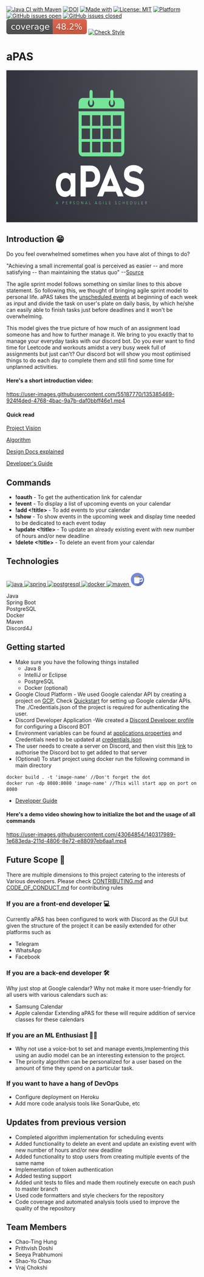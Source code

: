 [![Java CI with Maven](https://github.com/prithvish-doshi-17/CalBot/actions/workflows/maven.yml/badge.svg)](https://github.com/prithvish-doshi-17/CalBot/actions/workflows/maven.yml)
[![DOI](https://zenodo.org/badge/DOI/10.5281/zenodo.5528822.svg)](https://doi.org/10.5281/zenodo.5528822)
[![Made with](https://img.shields.io/badge/Made%20with-Java-blue)](https://www.java.com/en/)
[![License: MIT](https://img.shields.io/badge/license-MIT-green)](https://github.com/elric97/CalBot/blob/master/LICENSE)
[![Platform](https://img.shields.io/badge/platform-discord-blue)](https://discord.com/)
[![GitHub issues open](https://img.shields.io/github/issues/prithvish-doshi-17/CalBot)](https://github.com/prithvish-doshi-17/CalBot/issues)
[![GitHub issues closed](https://img.shields.io/github/issues-closed/prithvish-doshi-17/CalBot)](https://github.com/prithvish-doshi-17/CalBot/issues)
<img src="./badges/jacoco.svg">
[![Check Style](https://github.com/prithvish-doshi-17/CalBot/actions/workflows/checkstyle.yml/badge.svg)](https://github.com/prithvish-doshi-17/CalBot/actions/workflows/checkstyle.yml)
# aPAS
<p align = center>
  <a href="">
    <img src="https://raw.githubusercontent.com/elric97/CalBot/master/Design/Logo.png" alt="Logo" height="400" width="800"/>
  </a>
</p>

## Introduction 😁
Do you feel overwhelmed sometimes when you have alot of things to do?

"Achieving a small incremental goal is perceived as easier -- and more satisfying -- than maintaining the status quo" --[Source](https://www.sciencedaily.com/releases/2018/11/181108142313.htm)

The agile sprint model follows something on similar lines to this above statement. So following this, we thought of bringing agile sprint model to personal life.
aPAS takes the [unscheduled events](https://github.com/elric97/CalBot/wiki/Algorithm-to-compute-tasks-for-each-day) at beginning of each week as input and divide the task on user's plate on daily basis, by which he/she can easily able to finish tasks just before deadlines and it won't be overwhelming. 

This model gives the true picture of how much of an assignment load someone has and how to further manage it. We bring to you exactly that to manage your everyday tasks with our discord bot.
Do you ever want to find time for Leetcode and workouts amidst a very busy week full of assignments but just can’t? Our discord bot will show you most optimised things to do each day to complete them and still find some time for unplanned activities.

#### Here's a short introduction video:
https://user-images.githubusercontent.com/55187770/135385469-924f4ded-4768-4bac-9a7b-daf0bbff46e1.mp4

#### Quick read
[Project Vision](https://github.com/elric97/CalBot/wiki/Project-vision)

[Algorithm](https://github.com/elric97/CalBot/wiki/Algorithm-to-compute-tasks-for-each-day)

[Design Docs explained](https://github.com/elric97/CalBot/wiki/Design-Docs)

[Developer's Guide](https://elric97.github.io/CalBot/)

## Commands
* **!oauth** - To get the authentication link for calendar
* **!event** - To display a list of upcoming events on your calendar
* **!add <!title> <!hours needed> <!deadline mm/dd/yyyy>** - To add events to your calendar
* **!show** - To show events in the upcoming week and display time needed to be dedicated to each event today
* **!update <!title> <!new hours needed> <!new deadline mm/dd/yyyy>** - To update an already existing event with new number of hours and/or new deadline
* **!delete <!title>** - To delete an event from your calendar 

## Technologies
<p>
  <a href="https://www.java.com/en/"> 
    <img src="https://cdn.jsdelivr.net/gh/devicons/devicon/icons/java/java-original.svg" alt="java" width="35" height="35"/>
  </a>
  <a href="https://spring.io/"> 
    <img src="https://cdn.jsdelivr.net/gh/devicons/devicon/icons/spring/spring-original.svg" alt="spring" width="35" height="35"/>
  </a>
  <a href="https://www.postgresql.org/"> 
    <img src="https://cdn.jsdelivr.net/gh/devicons/devicon/icons/postgresql/postgresql-original.svg" alt="postgresql" width="35" height="35"/>
  </a>
  <a href="https://www.docker.com/">
    <img src="https://cdn.jsdelivr.net/gh/devicons/devicon/icons/docker/docker-original.svg" alt="docker" height="35" width="35">
  </a>
  <a href="https://maven.apache.org/">
    <img src="https://symbols.getvecta.com/stencil_74/18_apache-maven-icon.2a3ad94f03.svg" alt="maven" height="35" width="35">
  </a>
  <a href="https://discord4j.com/">
    <img src="https://raw.githubusercontent.com/Discord4J/discord4j-web/master/public/logo.svg?sanitize=true" alt="Discord4J" height="35" width="35"/>
  </a>
</p> 

Java\
Spring Boot\
PostgreSQL\
Docker\
Maven\
Discord4J



## Getting started
* Make sure you have the following things installed
  * Java 8
  * IntelliJ or Eclipse
  * PostgreSQL
  * Docker (optional)
* Google Cloud Platform - We used Google calendar API by creating a project on [GCP](https://developers.google.com/workspace/guides/create-project), Check [Quickstart](https://developers.google.com/calendar/api/quickstart/java) for setting up Google calendar APIs. The ./Credentials.json of the project is required for authenticating the user.
* Discord Developer Application -We created a [Discord Developer profile](https://discord.com/developers/docs/intro) for configuring a Discord BOT 
* Environment variables can be found at [applications.properties](/src/main/resources/application.properties) and Credentials need to be updated at [credentials.json](/src/main/resources/credentials.json)
* The user needs to create a server on Discord, and then visit this [link](https://discord.com/api/oauth2/authorize?client_id=904864050691854367&permissions=0&scope=bot%20applications.commands) to authorise the Discord bot to get added to that server
* (Optional) To start project using docker run the following command in main directory
````
docker build . -t 'image-name' //Don't forget the dot
docker run -dp 8080:8080 'image-name' //This will start app on port on 8080
````
* [Developer Guide](https://elric97.github.io/CalBot/) 

#### Here's a demo video showing how to initialize the bot and the usage of all commands
https://user-images.githubusercontent.com/43064854/140317989-1e683eda-211d-4806-8e72-e88097eb6aa1.mp4


## Future Scope 🐾
There are multiple dimensions to this project catering to the interests of
Various developers. Please check [CONTRIBUTING.md](./CONTRIBUTING.md) and [CODE_OF_CONDUCT.md](./CODE_OF_CONDUCT.md) for contributing rules


### If you are a front-end developer 💻
Currently aPAS has been configured to work with Discord as the GUI but given the structure of the project it can be easily extended for other platforms such as
* Telegram
* WhatsApp
* Facebook 

### If you are a back-end developer 🛠️
Why just stop at Google calendar? Why not make it more user-friendly for all users with various calendars such as:
* Samsung Calendar
* Apple calendar
Extending aPAS for these will require addition of service classes for these calendars

### If you are an ML Enthusiast 🧑‍🔬
* Why not use a voice-bot to set and manage events,Implementing this using an audio model can be an interesting extension to the project.
* The priority algorithm can be personalized for a user based on the amount of time they spend on a particular task.

### If you want to have a hang of DevOps
* Configure deployment on Heroku
* Add more code analysis tools like SonarQube, etc

## Updates from previous version
* Completed algorithm implementation for scheduling events
* Added functionality to delete an event and update an existing event with new number of hours and/or new deadline
* Added functionality to stop users from creating multiple events of the same name
* Implementation of token authentication
* Added testing support
* Added unit tests to files and made them routinely execute on each push to master branch
* Used code formatters and style checkers for the repository
* Code coverage and automated analysis tools used to improve the quality of the repository

## Team Members
* Chao-Ting Hung
* Prithvish Doshi
* Seeya Prabhumoni
* Shao-Yo Chao
* Vraj Chokshi
